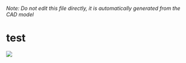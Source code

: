 ###### Note: Do not edit this file directly, it is automatically generated from the CAD model

# test

![](/project.svg)


